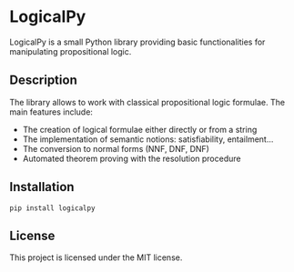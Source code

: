 # LogicalPy

LogicalPy is a small Python library providing basic functionalities for manipulating propositional logic.

## Description

The library allows to work with classical propositional logic formulae.
The main features include:
 - The creation of logical formulae either directly or from a string
 - The implementation of semantic notions: satisfiability, entailment...
 - The conversion to normal forms (NNF, DNF, DNF)
 - Automated theorem proving with the resolution procedure

## Installation

```shell
pip install logicalpy
```

## License

This project is licensed under the MIT license.
